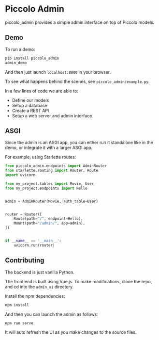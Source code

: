 # Piccolo Admin

piccolo_admin provides a simple admin interface on top of Piccolo models.

## Demo

To run a demo:

```bash
pip install piccolo_admin
admin_demo
```

And then just launch `localhost:8000` in your browser.

To see what happens behind the scenes, see `piccolo_admin/example.py`.

In a few lines of code we are able to:

 * Define our models
 * Setup a database
 * Create a REST API
 * Setup a web server and admin interface

## ASGI

Since the admin is an ASGI app, you can either run it standalone like in the demo, or integrate it with a larger ASGI app.

For example, using Starlette routes:

```python
from piccolo_admin.endpoints import AdminRouter
from starlette.routing import Router, Route
import uvicorn

from my_project.tables import Movie, User
from my_project.endpoints import Hello


admin = AdminRouter(Movie, auth_table=User)


router = Router([
    Route(path="/", endpoint=Hello),
    Mount(path="/admin/", app=admin),
])


if __name__ == '__main__':
    uvicorn.run(router)

```

## Contributing

The backend is just vanilla Python.

The front end is built using Vue.js. To make modifications, clone the repo, and cd into the `admin_ui` directory.

Install the npm dependencies:

```bash
npm install
```

And then you can launch the admin as follows:

```bash
npm run serve
```

It will auto refresh the UI as you make changes to the source files.
